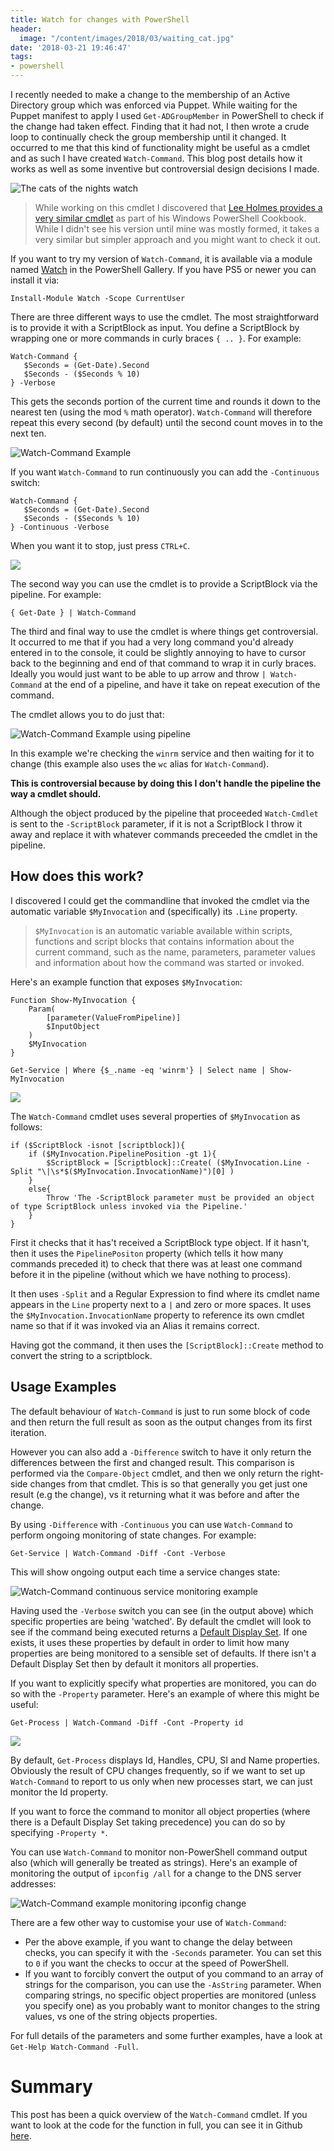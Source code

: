 ```yaml
---
title: Watch for changes with PowerShell
header:
  image: "/content/images/2018/03/waiting_cat.jpg"
date: '2018-03-21 19:46:47'
tags:
- powershell
---
```

I recently needed to make a change to the membership of an Active Directory group which was enforced via Puppet. While waiting for the Puppet manifest to apply I used `Get-ADGroupMember` in PowerShell to check if the change had taken effect. Finding that it had not, I then wrote a crude loop to continually check the group membership until it changed. It occurred to me that this kind of functionality might be useful as a cmdlet and as such I have created `Watch-Command`. This blog post details how it works as well as some inventive but controversial design decisions I made.

![The cats of the nights watch](/content/images/2018/03/Nights-watch-cats.png)

> While working on this cmdlet I discovered that [Lee Holmes provides a very similar cmdlet](http://www.powershellcookbook.com/recipe/PrtD/program-monitor-a-command-for-changes) as part of his Windows PowerShell Cookbook. While I didn't see his version until mine was mostly formed, it takes a very similar but simpler approach and you might want to check it out.

If you want to try my version of `Watch-Command`, it is available via a module named [Watch](https://powershellgallery.com/packages/Watch/) in the PowerShell Gallery. If you have PS5 or newer you can install it via:
```
Install-Module Watch -Scope CurrentUser
```
There are three different ways to use the cmdlet. The most straightforward is to provide it with a ScriptBlock as input. You define a ScriptBlock by wrapping one or more commands in curly braces `{ .. }`. For example:

```
Watch-Command {
   $Seconds = (Get-Date).Second
   $Seconds - ($Seconds % 10)
} -Verbose
```
This gets the seconds portion of the current time and rounds it down to the nearest ten (using the mod `%` math operator). `Watch-Command` will therefore repeat this every second (by default) until the second count moves in to the next ten.

![Watch-Command Example](/content/images/2018/03/watch-command-seconds.png)

If you want `Watch-Command` to run continuously you can add the `-Continuous` switch:

```
Watch-Command {
   $Seconds = (Get-Date).Second
   $Seconds - ($Seconds % 10)
} -Continuous -Verbose
```

When you want it to stop, just press `CTRL+C`.

![](/content/images/2018/03/watch-command-seconds-continuous.png)

The second way you can use the cmdlet is to provide a ScriptBlock via the pipeline. For example:
```
{ Get-Date } | Watch-Command
```
The third and final way to use the cmdlet is where things get controversial. It occurred to me that if you had a very long command you'd already entered in to the console, it could be slightly annoying to have to cursor back to the beginning and end of that command to wrap it in curly braces. Ideally you would just want to be able to up arrow and throw `| Watch-Command` at the end of a pipeline, and have it take on repeat execution of the command. 

The cmdlet allows you to do just that:

![Watch-Command Example using pipeline](/content/images/2018/03/watch-command-pipleine.png)

In this example we're checking the `winrm` service and then waiting for it to change (this example also uses the `wc` alias for `Watch-Command`).

**This is controversial because by doing this I don't handle the pipeline the way a cmdlet should.**  

Although the object produced by the pipeline that proceeded `Watch-Cmdlet` is sent to the `-ScriptBlock` parameter, if it is not a ScriptBlock I throw it away and replace it with whatever commands preceeded the cmdlet in the pipeline. 

## How does this work?

I discovered I could get the commandline that invoked the cmdlet via the automatic variable `$MyInvocation` and (specifically) its `.Line` property. 

> `$MyInvocation` is an automatic variable available within scripts, functions and script blocks that contains information about the current command, such as the name, parameters, parameter values and information about how the command was started or invoked.

Here's an example function that exposes `$MyInvocation`:

```
Function Show-MyInvocation {
    Param(
        [parameter(ValueFromPipeline)]
        $InputObject
    )
    $MyInvocation
}

Get-Service | Where {$_.name -eq 'winrm'} | Select name | Show-MyInvocation
```

![](/content/images/2018/03/show-myinvocation.png)

The `Watch-Command` cmdlet uses several properties of `$MyInvocation` as follows:

```
if ($ScriptBlock -isnot [scriptblock]){
    if ($MyInvocation.PipelinePosition -gt 1){        
        $ScriptBlock = [Scriptblock]::Create( ($MyInvocation.Line -Split "\|\s*$($MyInvocation.InvocationName)")[0] )
    }
    else{
        Throw 'The -ScriptBlock parameter must be provided an object of type ScriptBlock unless invoked via the Pipeline.'
    }
}
```
First it checks that it has't received a ScriptBlock type object. If it hasn't, then it uses the `PipelinePositon` property (which tells it how many commands preceded it) to check that there was at least one command before it in the pipeline (without which we have nothing to process). 

It then uses `-Split` and a Regular Expression to find where its cmdlet name appears in the `Line` property next to a `|` and zero or more spaces. It uses the `$MyInvocation.InvocationName` property to reference its own cmdlet name so that if it was invoked via an Alias it remains correct.

Having got the command, it then uses the `[ScriptBlock]::Create` method to convert the string to a scriptblock.

## Usage Examples

The default behaviour of `Watch-Command` is just to run some block of code and then return the full result as soon as the output changes from its first iteration.

However you can also add a `-Difference` switch to have it only return the differences between the first and changed result. This comparison is performed via the `Compare-Object` cmdlet, and then we only return the right-side changes from that cmdlet. This is so that generally you get just one result (e.g the change), vs it returning what it was before and after the change.

By using `-Difference` with `-Continuous` you can use `Watch-Command` to perform ongoing monitoring of state changes. For example:
```
Get-Service | Watch-Command -Diff -Cont -Verbose
``` 
This will show ongoing output each time a service changes state:

![Watch-Command continuous service monitoring example](/content/images/2018/03/watch-command-get-service-continuous.png)

Having used the `-Verbose` switch you can see (in the output above) which specific properties are being 'watched'. By default the cmdlet will look to see if the command being executed returns a [Default Display Set](https://blogs.msdn.microsoft.com/powershell/2010/02/18/psstandardmembers-the-stealth-property/). If one exists, it uses these properties by default in order to limit how many properties are being monitored to a sensible set of defaults. If there isn't a Default Display Set then by default it monitors all properties.

If you want to explicitly specify what properties are monitored, you can do so with the `-Property` parameter. Here's an example of where this might be useful:
```
Get-Process | Watch-Command -Diff -Cont -Property id
```

![](/content/images/2018/03/watch-command-get-process-id-continuous.png)

By default, `Get-Process` displays Id, Handles, CPU, SI and Name properties. Obviously the result of CPU changes frequently, so if we want to set up `Watch-Command` to report to us only when new processes start, we can just monitor the Id property.

If you want to force the command to monitor all object properties (where there is a Default Display Set taking precedence) you can do so by specifying `-Property *`.

You can use `Watch-Command` to monitor non-PowerShell command output also (which will generally be treated as strings). Here's an example of monitoring the output of `ipconfig /all` for a change to the DNS server addresses:

![Watch-Command example monitoring ipconfig change](/content/images/2018/03/watch-command-ipconfig.png)

There are a few other way to customise your use of `Watch-Command`:

- Per the above example, if you want to change the delay between checks, you can specify it with the `-Seconds` parameter. You can set this to `0` if you want the checks to occur at the speed of PowerShell.
- If you want to forcibly convert the output of you command to an array of strings for the comparison, you can use the `-AsString` parameter. When comparing strings, no specific object properties are monitored (unless you specify one) as you probably want to monitor changes to the string values, vs one of the string objects properties.

For full details of the parameters and some further examples, have a look at `Get-Help Watch-Command -Full`.

# Summary

This post has been a quick overview of the `Watch-Command` cmdlet. If you want to look at the code for the function in full, you can see it in Github [here](https://github.com/markwragg/PowerShell-Watch/blob/master/Watch/Public/Watch-Command.ps1).